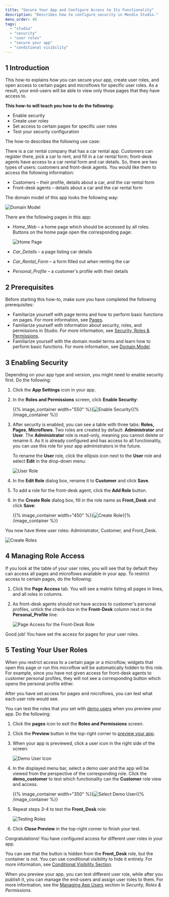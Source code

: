 ```yaml
---
title: "Secure Your App and Configure Access to Its Functionality"
description: "Describes how to configure security in Mendix Studio."
menu_order: 40
tags:
  - "studio"
  - "security"
  - "user roles"
  - "secure your app"
  - "conditional visibility"
---
```


## 1 Introduction

This how-to explains how you can secure your app, create user roles, and open access to certain pages and microflows for specific user roles. As a result, your end-users will be able to view only those pages that they have access to.

**This how-to will teach you how to do the following:**

* Enable security
* Create user roles
* Set access to certain pages for specific user roles
* Test your security configuration

The how-to describes the following use case:

There is a car rental company that has a car rental app. Customers can register there, pick a car to rent, and fill in a car rental form; front-desk agents have access to a car rental form and car details. So, there are two types of users: customers and front-desk agents. You would like them to access the following information:

* Customers – their profile, details about a car, and the car rental form
* Front-desk agents –  details about a car and the car rental form

The domain model of this app looks the following way:

![Domain Model](attachments/security-how-to-configure-roles/domain-model.png)

There are the following pages in this app:

* *Home_Web* – a home page which should be accessed by all roles. Buttons on the home page open the corresponding page:

    ![Home Page](attachments/security-how-to-configure-roles/home-page.png)

* *Car_Details* – a page listing car details

* *Car_Rental_Form* – a form filled out when renting the car

* *Personal_Profile* – a customer's profile with their details


## 2 Prerequisites

Before starting this how-to, make sure you have completed the following prerequisites:

* Familiarize yourself with page terms and how to perform basic functions on pages. For more information, see [Pages](/studio/page-editor).
* Familiarize yourself with information about security, roles, and permissions in Studio. For more information, see [Security, Roles & Permissions](/studio/settings-security).
* Familiarize yourself with the domain model terms and learn how to perform basic functions. For more information, see [Domain Model](/studio/domain-models).

## 3 Enabling Security

Depending on your app type and version, you might need to enable security first. Do the following:

1. Click the **App Settings** icon in your app.

2. In the **Roles and Permissions** screen, click **Enable Security**:

    {{% image_container width="550" %}}![Enable Security](attachments/security-how-to-configure-roles/enable-security.png){{% /image_container %}}

3. After security is enabled, you can see a table with three tabs: **Roles,** **Pages**, **Microflows**. Two roles are created by default: **Administrator** and **User**. The **Administrator** role is read-only, meaning you cannot delete or rename it. As it is already configured and has access to all functionality, you can use this role for your app administrators in the future.

    To rename the **User** role, click the ellipsis icon next to the **User** role and select **Edit** in the drop-down menu:

    ![User Role](attachments/security-how-to-configure-roles/user-role.png)

4. In the **Edit Role** dialog box, rename it to **Customer** and click **Save**.

5. To add a role for the front-desk agent, click the **Add Role** button.

6. In the **Create Role** dialog box, fill in the role name as **Front_Desk** and click **Save**:

    {{% image_container width="450" %}}![Create Role](attachments/security-how-to-configure-roles/create-role.png){{% /image_container %}}

You now have three user roles: Administrator, Customer, and Front_Desk.

![Create Roles](attachments/security-how-to-configure-roles/roles-created.png)

## 4 Managing Role Access

If you look at the table of your user roles, you will see that by default they can access all pages and microflows available in your app. To restrict access to certain pages, do the following:

1. Click the **Page Access** tab. You will see a matrix listing all pages in lines, and all roles in columns.

2. As front-desk agents should not have access to customer's personal profiles, untick the check-box in the **Front-Desk** column next in the **Personal_Profile** line:

    ![Page Access for the Front-Desk Role](attachments/security-how-to-configure-roles/page-access-front-desk.png)

Good job! You have set the access for pages for your user roles.

## 5 Testing Your User Roles

When you restrict access to a certain page or a microflow, widgets that open this page or run this microflow will be automatically hidden to this role. For example, since you have not given access for front-desk agents to customer personal profiles, they will not see a corresponding button which opens the personal profile either.

After you have set access for pages and microflows, you can test what each user role would see.

You can test the roles that you set with [demo users](/studio/settings-security#demo-users) when you preview your app. Do the following:

1. Click the **pages** icon to exit the **Roles and Permissions** screen.

2. Click the **Preview** button in the top-right corner to [preview your app](/studio/publishing-app).

3. When your app is previewed, click a user icon in the right side of the screen:

    ![Demo User Icon](attachments/security-how-to-configure-roles/demo-users-icon.png)

4. In the displayed menu bar, select a demo user and the app will be viewed from the perspective of the corresponding role. Click the **demo_customer** to test which functionality can the **Customer** role view and access.

    {{% image_container width="350" %}}![Select Demo User](attachments/security-how-to-configure-roles/select-user.png){{% /image_container %}}

5. Repeat steps 3-4 to test the **Front_Desk** role:

    ![Testing Roles](attachments/security-how-to-configure-roles/testing-roles.png)

6. Click **Close Preview** in the top-right corner to finish your test.

Congratulations! You have configured access for different user roles in your app.

You can see that the button is hidden from the **Front_Desk** role, but the container is not. You can use conditional visibility to hide it entirely. For more information, see [Conditional Visibility Section](/studio/page-editor-widgets-visibility-section).

When you preview your app, you can test different user role, while after you publish it, you can manage the end-users and assign user roles to them. For more information, see the [Managing App Users](/studio/settings-security#managing-app-users) section in *Security, Roles & Permissions*.

